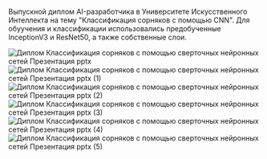 Выпускной диплом AI-разработчика в Университете Искусственного Интеллекта на тему "Классификация сорняков с помощью CNN".
Для обуучения и классификации использовались предобученные InceptionV3 и ResNet50, а также собственные слои.

 ![Диплом _Классификация сорняков с помощью сверточных нейронных сетей_  Презентация pptx](https://user-images.githubusercontent.com/48830679/219343262-6bbf6b4d-9293-4cec-9964-2b94937d556e.jpg)
 ![Диплом _Классификация сорняков с помощью сверточных нейронных сетей_  Презентация pptx (1)](https://user-images.githubusercontent.com/48830679/219344396-218bd3de-d597-44e9-aaf9-5a6cd3355112.jpg)
 ![Диплом _Классификация сорняков с помощью сверточных нейронных сетей_  Презентация pptx (2)](https://user-images.githubusercontent.com/48830679/219343959-f7014a93-b45d-4c2f-a8ee-0c62bae650aa.jpg)
![Диплом _Классификация сорняков с помощью сверточных нейронных сетей_  Презентация pptx (3)](https://user-images.githubusercontent.com/48830679/219343940-e41f111c-a41b-4700-b622-b2b46fdd5fd1.jpg)
![Диплом _Классификация сорняков с помощью сверточных нейронных сетей_  Презентация pptx (4)](https://user-images.githubusercontent.com/48830679/219343867-fd470f87-4fb9-49dd-8dd2-e34e198ea784.jpg)
![Диплом _Классификация сорняков с помощью сверточных нейронных сетей_  Презентация pptx (5)](https://user-images.githubusercontent.com/48830679/219343823-27cd69f6-0bba-4963-a468-31438fab9852.jpg)

